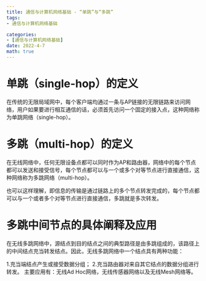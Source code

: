 ```yaml
---
title: 通信与计算机网络基础 - “单跳”与“多跳”
tags: 
- 通信与计算机网络基础

categories: 
- [通信与计算机网络基础]
date: 2022-4-7
math: true
---
```

# 单跳（single-hop）的定义
在传统的无限局域网中，每个客户端均通过一条与AP链接的无限链路来访问网络，用户如果要进行相互通信的话，必须首先访问一个固定的接入点，这种网络称为单跳网络（single-hop）。

# 多跳（multi-hop）的定义
在无线网络中，任何无限设备点都可以同时作为AP和路由器，网络中的每个节点都可以发送和接受信号，每个节点都可以与一个或多个对等节点进行直接通信，这种网络称为多跳网络（multi-hop）。

也可以这样理解，即信息的传输是通过链路上的多个节点转发完成的，每个节点都可以与一个或者多个对等节点进行直接通信，多跳就是多次转发。

# 多跳中间节点的具体阐释及应用
在无线多跳网络中，源结点到目的结点之间的典型路径是由多跳组成的，该路径上的中间结点充当转发结点。因此，无线多跳网络中一个结点具有两种功能：

1.充当端结点产生或接受数据分组；
2.充当路由器对来自其它结点的数据分组进行转发。
主要应用有：无线Ad Hoc网络，无线传感器网络以及无线Mesh网络等。